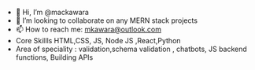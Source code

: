 - 👋 Hi, I’m @mackawara
- 💞️ I’m looking to collaborate on any MERN stack projects
- 📫 How to reach me: mkawara@outlook.com
- Core Skillls HTML,CSS, JS, Node JS ,React,Python
- Area of speciality : validation,schema validation , chatbots, JS backend functions, Building APIs


<!---
mackawara/mackawara is a ✨ special ✨ repository because its `README.md` (this file) appears on your GitHub profile.
You can click the Preview link to take a look at your changes.
--->
